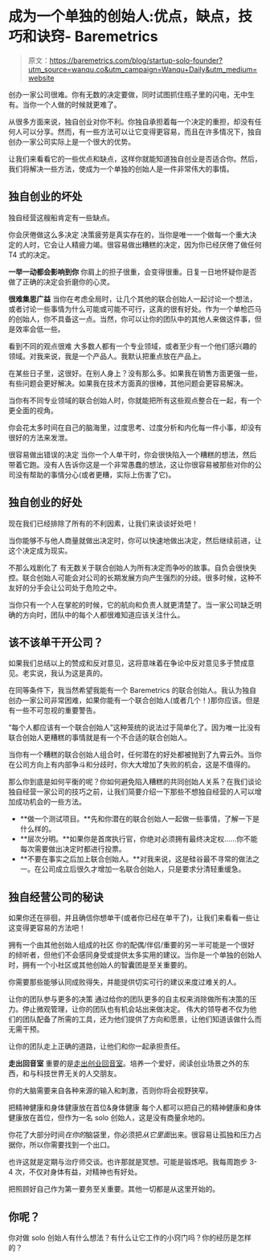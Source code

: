 # 成为一个单独的创始人:优点，缺点，技巧和诀窍- Baremetrics

> 原文：<https://baremetrics.com/blog/startup-solo-founder?utm_source=wanqu.co&utm_campaign=Wanqu+Daily&utm_medium=website>

创办一家公司很难。你有无数的决定要做，同时试图抓住瓶子里的闪电，无中生有。当你一个人做的时候就更难了。

从很多方面来说，独自创业对你不利。你独自承担着每一个决定的重担，却没有任何人可以分享。然而，有一些方法可以让它变得更容易，而且在许多情况下，独自创办一家公司实际上是一个很大的优势。

让我们来看看它的一些优点和缺点，这样你就能知道独自创业是否适合你。然后，我们将解决一些方法，使成为一个单独的创始人是一件非常伟大的事情。

## 独自创业的坏处

独自经营这艘船肯定有一些缺点。

你会厌倦做这么多决定
决策疲劳是真实存在的，当你是唯一一个做每一个重大决定的人时，它会让人精疲力竭。很容易做出糟糕的决定，因为你已经厌倦了做任何 T4 式的决定。

**一举一动都会影响到你**
你肩上的担子很重，会变得很重。日复一日地怀疑你是否做了正确的决定会折磨你的心灵。

**很难集思广益**
当你在考虑全局时，让几个其他的联合创始人一起讨论一个想法，或者讨论一些事情为什么可能或可能不可行，这真的很有好处。作为一个单枪匹马的创始人，你不具备这一点。当然，你可以让你的团队中的其他人来做这件事，但是效率会低一些。

看到不同的观点很难
大多数人都有一个专业领域，或者至少有一个他们感兴趣的领域。对我来说，我是一个产品人。我默认把重点放在产品上。

在某些日子里，这很好。在别人身上？没有那么多。如果我在销售方面更强一些，有些问题会更好解决。如果我在技术方面真的很棒，其他问题会更容易解决。

当你有不同专业领域的联合创始人时，你就能把所有这些观点整合在一起，有一个更全面的视角。

你会花太多时间在自己的脑海里，过度思考、过度分析和内化每一件小事，却没有很好的方法来发泄。

很容易做出错误的决定
当你一个人单干时，你会很快陷入一个糟糕的想法，然后带着它跑。没有人告诉你这是一个非常愚蠢的想法，这让你很容易被那些对你的公司没有帮助的事情分心(或者更糟，实际上伤害了它)。

## 独自创业的好处

现在我们已经排除了所有的不利因素，让我们来谈谈好处吧！

当你能够不与他人商量就做出决定时，你可以快速地做出决定，然后继续前进，让这个决定成为现实。

不那么戏剧化了
有无数关于联合创始人为所有决定而争吵的故事。自负会很快失控。联合创始人可能会对公司的长期发展方向产生强烈的分歧。很多时候，这种不友好的分手会让公司处于危险之中。

当你只有一个人在掌舵的时候，它的航向和负责人就更清楚了。当一家公司缺乏明确的方向时，团队中的每个人都很难知道应该关注什么。

## 该不该单干开公司？

如果我们总结以上的赞成和反对意见，这将意味着在争论中反对意见多于赞成意见。老实说，我认为这是真的。

在同等条件下，我当然希望我能有一个 Baremetrics 的联合创始人。我认为独自创办一家公司非常困难，如果你能有一个联合创始人(或者几个！)那你应该。但是有一些不可忽视的重要警告。

“每个人都应该有一个联合创始人”这种笼统的说法过于简单化了。因为唯一比没有联合创始人更糟糕的事情就是有一个不合适的联合创始人。

当你有一个糟糕的联合创始人组合时，任何潜在的好处都被抛到了九霄云外。当你在公司方向上有内部争斗和分歧时，你大大增加了失败的机会，这是不值得的。

那么你到底是如何平衡的呢？你如何避免陷入糟糕的共同创始人关系？在我们谈论独自经营一家公司的技巧之前，让我们简要介绍一下那些不想独自经营的人可以增加成功机会的一些方法。

*   **做一个测试项目。**先和你潜在的联合创始人一起做一些事情，了解一下是什么样的。
*   **层次分明。**如果你是首席执行官，你绝对必须拥有最终决定权……你不能每次需要做出决定时都进行投票。
*   **不要在事实之后加上联合创始人。**对我来说，这是硅谷最不寻常的做法之一。在公司成立后很久才增加一名联合创始人，只是要求分清轻重缓急。

## 独自经营公司的秘诀

如果你还在徘徊，并且确信你想单干(或者你已经在单干了)，让我们来看看一些让这变得更容易的方法吧！

拥有一个由其他创始人组成的社区
你的配偶/伴侣/重要的另一半可能是一个很好的倾听者，但他们不会感同身受或提供太多实用的建议。当你是一个单独的创始人时，拥有一个小社区或其他创始人的智囊团是至关重要的。

你需要那些能够认同成败得失，并能提供切实可行的建议来度过难关的人。

让你的团队参与更多的决策
通过给你的团队更多的自主权来消除做所有决策的压力。停止微观管理，让你的团队也有机会站出来做决定。
伟大的领导者不仅为他们的团队配备了所需的工具，还为他们提供了方向和愿景，让他们知道该做什么而无需干预。

让你的团队走上正确的道路，让他们和你一起承担责任。

**走出回音室**
重要的是[走出创业回音室](https://baremetrics.com/blog/startup-echo-chamber-making-deaf)。培养一个爱好，阅读创业场景之外的东西，和与科技世界无关的人交朋友。

你的大脑需要来自各种来源的输入和刺激，否则你将会视野狭窄。

把精神健康和身体健康放在首位&身体健康
每个人都可以把自己的精神健康和身体健康放在首位，但作为一名 solo 创始人，这是没有商量余地的。

你花了大部分时间*在你的*脑袋里，你必须把*从它里面*出来。很容易让孤独和压力占据你，所以你需要找到一个出口。

也许这就是定期与治疗师交谈。也许那就是冥想。可能是锻炼吧。我每周跑步 3-4 次，不仅对身体有益，对精神也有好处。

把照顾好自己作为第一要务至关重要。其他一切都是从这里开始的。

## 你呢？

你对做 solo 创始人有什么想法？有什么让它工作的小窍门吗？你的经历是怎样的？